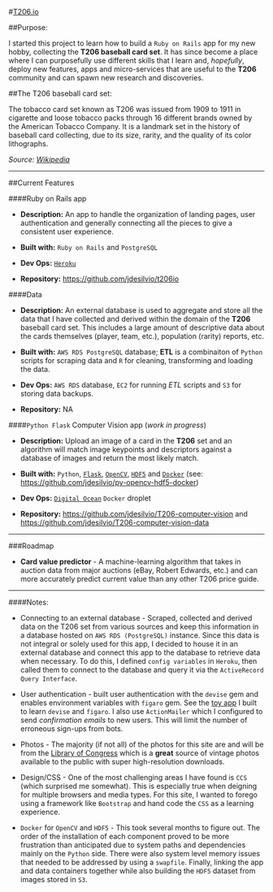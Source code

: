 #[T206.io](http://www.t206.io/)

##Purpose:

I started this project to learn how to build a `Ruby on Rails` app for my new hobby, collecting the **T206 baseball card set**. It has since become a place where I can purposefully use different skills that I learn and, _hopefully_, deploy new features, apps and micro-services that are useful to the **T206** community and can spawn new research and discoveries.

##The T206 baseball card set:

The tobacco card set known as T206 was issued from 1909 to 1911 in cigarette and loose tobacco packs through 16 different brands owned by the American Tobacco Company. It is a landmark set in the history of baseball card collecting, due to its size, rarity, and the quality of its color lithographs.

_Source: [Wikipedia](https://en.wikipedia.org/wiki/T206)_

---

##Current Features

####Ruby on Rails app

* **Description:** An app to handle the organization of landing pages, user authentication and generally connecting all the pieces to give a consistent user experience.

* **Built with:** `Ruby on Rails` and `PostgreSQL`

* **Dev Ops:** [`Heroku`](https://www.heroku.com/)

* **Repository:** https://github.com/jdesilvio/t206io

####Data

* **Description:** An external database is used to aggregate and store all the data that I have collected and derived within the domain of the **T206** baseball card set. This includes a large amount of descriptive data about the cards themselves (player, team, etc.), population (rarity) reports, etc. 

* **Built with:** `AWS RDS PostgreSQL` database; **ETL** is a combinaiton of `Python` scripts for scraping data and `R` for cleaning, transforming and loading the data.

* **Dev Ops:** `AWS RDS` database, `EC2` for running _ETL_ scripts and `S3` for storing data backups.

* **Repository:**  NA

####`Python Flask` Computer Vision app (_work in progress_)

* **Description:** Upload an image of a card in the **T206** set  and an algorithm will match image keypoints and descriptors against a database of images and return the most likely match.

* **Built with:** `Python`, [`Flask`](http://flask.pocoo.org/), [`OpenCV`](http://opencv.org/), [`HDF5`](https://www.hdfgroup.org/HDF5/) and [`Docker`](https://www.docker.com/) (see: https://github.com/jdesilvio/py-opencv-hdf5-docker)

* **Dev Ops:** [`Digital Ocean`](https://www.digitalocean.com/) `Docker` droplet

* **Repository:** https://github.com/jdesilvio/T206-computer-vision and https://github.com/jdesilvio/T206-computer-vision-data

---

###Roadmap

* **Card value predictor** - A machine-learning algorithm that takes in auction data from major auctions (eBay, Robert Edwards, etc.) and can more accurately predict current value than any other T206 price guide.

---

####Notes:

* Connecting to an external database - Scraped, collected and derived data on the T206 set from various sources and keep this information in a database hosted on `AWS RDS (PostgreSQL)` instance. Since this data is not integral or solely used for this app, I decided to house it in an external database and connect this app to the database to retrieve data when necessary. To do this, I defined `config variables` in `Heroku`, then called them to connect to the database and query it via the `ActiveRecord Query Interface`.

* User authentication - built user authentication with the `devise` gem and enables environment variables with `figaro` gem. See the [toy app](https://github.com/jdesilvio/userapp) I built to learn `devise` and `figaro`. I also use `ActionMailer` which I configured to send _confirmation emails_ to new users. This will limit the number of erroneous sign-ups from bots.

* Photos - The majority (if not all) of the photos for this site are and will be from the [Library of Congress](http://www.loc.gov/photos) which is a **great** source of vintage photos available to the public with super high-resolution downloads.

* Design/CSS - One of the most challenging areas I have found is `CCS` (which surprised me somewhat). This is especially true when deigning for multiple browsers and media types. For this site, I wanted to forego using a framework like `Bootstrap` and hand code the `CSS` as a learning experience.

* `Docker` for `OpenCV` and `HDF5` - This took several months to figure out. The order of the installation of each component proved to be more frustration than anticipated due to system paths and dependencies mainly on the `Python` side. There were also system level memory issues that needed to be addressed by using a `swapfile`. Finally, linking the app and data containers together while also building the `HDF5` dataset from images stored in `S3`.
